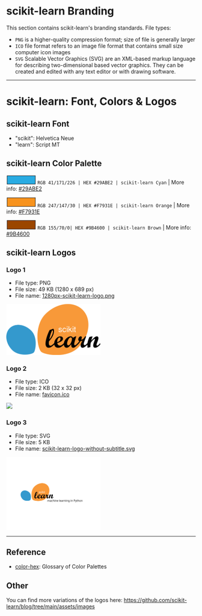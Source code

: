 # scikit-learn Branding

This section contains scikit-learn's branding standards.
File types:
- `PNG` is a higher-quality compression format; size of file is generally larger
- `ICO` file format refers to an image file format that contains small size computer icon images
- `SVG` Scalable Vector Graphics (SVG) are an XML-based markup language for describing two-dimensional based vector graphics. They can be created and edited with any text editor or with drawing software.

---

# scikit-learn: Font, Colors & Logos

## scikit-learn Font
- "scikit": Helvetica Neue
- "learn": Script MT

## scikit-learn Color Palette
![#29ABE2 Cyan](brand_colors/colorswatch_29ABE2_cyan.png) `RGB 41/171/226 | HEX #29ABE2 | scikit-learn Cyan` | More info: [#29ABE2](https://www.color-hex.com/color/29abe2)

![#F7931E Orange](brand_colors/colorswatch_F7931E_orange.png)  `RGB 247/147/30 | HEX #F7931E | scikit-learn Orange` | More info: [#F7931E](https://www.color-hex.com/color/f7931e)

![#9B4600 Brown](brand_colors/colorswatch_9B4600_brown.png) `RGB 155/70/0| HEX #9B4600 | scikit-learn Brown` | More info: [#9B4600](https://www.color-hex.com/color/9b4600)

## scikit-learn Logos

### Logo 1
- File type: PNG
- File size: 49 KB (1280 x 689 px)
- File name: [1280px-scikit-learn-logo.png](https://github.com/scikit-learn/scikit-learn/blob/main/doc/logos/1280px-scikit-learn-logo.png)

<img src="1280px-scikit-learn-logo.png" width="250px">

<br>

### Logo 2
- File type: ICO
- File size: 2 KB (32 x 32 px)
- File name: [favicon.ico](https://github.com/scikit-learn/scikit-learn/blob/main/doc/logos/favicon.ico)

<img src="favicon.ico" width="100px">

<br>

### Logo 3
- File type: SVG
- File size: 5 KB
- File name: [scikit-learn-logo-without-subtitle.svg](https://github.com/scikit-learn/scikit-learn/blob/main/doc/logos/scikit-learn-logo-without-subtitle.svg)

<img src="scikit-learn-logo.svg" width="250px">

---

## Reference
- [color-hex](https://www.color-hex.com): Glossary of Color Palettes

## Other
You can find more variations of the logos here:  https://github.com/scikit-learn/blog/tree/main/assets/images
